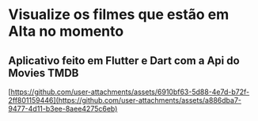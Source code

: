 # Visualize os filmes que estão em Alta no momento

## Aplicativo feito em Flutter e Dart com a Api do Movies TMDB

[https://github.com/user-attachments/assets/6910bf63-5d88-4e7d-b72f-2ff801159446](https://github.com/user-attachments/assets/a886dba7-9477-4d11-b3ee-8aee4275c6eb)
